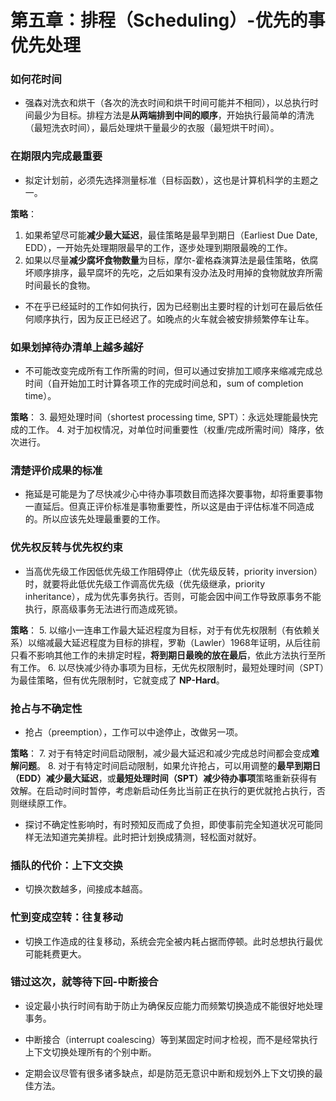 # 第五章：排程（Scheduling）-优先的事优先处理

### 如何花时间

* 强森对洗衣和烘干（各次的洗衣时间和烘干时间可能并不相同），以总执行时间最少为目标。排程方法是**从两端排到中间的顺序**，开始执行最简单的清洗（最短洗衣时间），最后处理烘干量最少的衣服（最短烘干时间）。

### 在期限内完成最重要

* 拟定计划前，必须先选择测量标准（目标函数），这也是计算机科学的主题之一。

**策略**：
1. 如果希望尽可能**减少最大延迟**，最佳策略是最早到期日（Earliest Due Date, EDD），一开始先处理期限最早的工作，逐步处理到期限最晚的工作。
2. 如果以尽量**减少腐坏食物数量**为目标，摩尔-霍格森演算法是最佳策略，依腐坏顺序排序，最早腐坏的先吃，之后如果有没办法及时用掉的食物就放弃所需时间最长的食物。

* 不在乎已经延时的工作如何执行，因为已经剔出主要时程的计划可在最后依任何顺序执行，因为反正已经迟了。如晚点的火车就会被安排频繁停车让车。

### 如果划掉待办清单上越多越好

* 不可能改变完成所有工作所需的时间，但可以通过安排加工顺序来缩减完成总时间（自开始加工时计算各项工作的完成时间总和，sum of completion time）。

**策略**：
3. 最短处理时间（shortest processing time, SPT）：永远处理能最快完成的工作。
4. 对于加权情况，对单位时间重要性（权重/完成所需时间）降序，依次进行。

### 清楚评价成果的标准

* 拖延是可能是为了尽快减少心中待办事项数目而选择次要事物，却将重要事物一直延后。但真正评价标准是事物重要性，所以这是由于评估标准不同造成的。所以应该先处理最重要的工作。

### 优先权反转与优先权约束

* 当高优先级工作因低优先级工作阻碍停止（优先级反转，priority inversion）时，就要将此低优先级工作调高优先级（优先级继承，priority inheritance），成为优先事务执行。否则，可能会因中间工作导致原事务不能执行，原高级事务无法进行而造成死锁。

**策略**：
5. 以缩小一连串工作最大延迟程度为目标，对于有优先权限制（有依赖关系）以缩减最大延迟程度为目标的排程，罗勒（Lawler）1968年证明，从后往前只看不影响其他工作的未排定时程，**将到期日最晚的放在最后**，依此方法执行至所有工作。
6. 以尽快减少待办事项为目标，无优先权限制时，最短处理时间（SPT）为最佳策略，但有优先限制时，它就变成了 **NP-Hard**。

### 抢占与不确定性

* 抢占（preemption），工作可以中途停止，改做另一项。

**策略**：
7. 对于有特定时间启动限制，减少最大延迟和减少完成总时间都会变成**难解问题**。
8. 对于有特定时间启动限制，如果允许抢占，可以用调整的**最早到期日（EDD）减少最大延迟**，或**最短处理时间（SPT）减少待办事项**策略重新获得有效解。在启动时间时暂停，考虑新启动任务比当前正在执行的更优就抢占执行，否则继续原工作。

* 探讨不确定性影响时，有时预知反而成了负担，即使事前完全知道状况可能同样无法知道完美排程。此时把计划换成猜测，轻松面对就好。

### 插队的代价：上下文交换

* 切换次数越多，间接成本越高。

### 忙到变成空转：往复移动

* 切换工作造成的往复移动，系统会完全被内耗占据而停顿。此时总想执行最优可能耗费更大。

### 错过这次，就等待下回-中断接合

* 设定最小执行时间有助于防止为确保反应能力而频繁切换造成不能很好地处理事务。

* 中断接合（interrupt coalescing）等到某固定时间才检视，而不是经常执行上下文切换处理所有的个别中断。

* 定期会议尽管有很多诸多缺点，却是防范无意识中断和规划外上下文切换的最佳方法。
